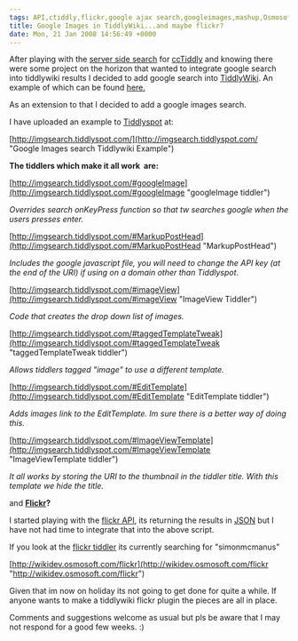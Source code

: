 ```yaml
---
tags: API,ctiddly,flickr,google ajax search,googleimages,mashup,Osmosoft,osmososft,SimonMcManus,tiddlywiki
title: Google Images in TiddlyWiki...and maybe flickr?
date: Mon, 21 Jan 2008 14:56:49 +0000
---
```

After playing with the [server side search](http://simonmcmanus.com/2008/01/15/server-side-search-for-cctiddly/ "ccTiddly server side search") for [ccTiddly](http://www.tiddlywiki.org/wiki/CcTiddly "ccTiddly") and knowing there were some project on the horizon that wanted to integrate google search into tiddlywiki results I decided to add google search into [TiddlyWiki](http://tiddlywiki.com "tiddlywiki"). An example of which can be found [here.](http://wikidev.osmosoft.com/searchgoogle "google search tiddlywiki example")  
  
As an extension to that I decided to add a google images search.  
  
I have uploaded an example to [Tiddlyspot](http://tiddlyspot.com/ "tiddlyspot") at:  
  
[http://imgsearch.tiddlyspot.com/](http://imgsearch.tiddlyspot.com/ "Google Images search Tiddlywiki Example")  
  
**The tiddlers which make it all work  are:**  
  
[http://imgsearch.tiddlyspot.com/#googleImage](http://imgsearch.tiddlyspot.com/#googleImage "googleImage tiddler")  
  
_Overrides search onKeyPress function so that tw searches google when the users presses enter._  
  
[http://imgsearch.tiddlyspot.com/#MarkupPostHead](http://imgsearch.tiddlyspot.com/#MarkupPostHead "MarkupPostHead")  
  
_Includes the google javascript file, you will need to change the API key (at the end of the URI) if using on a domain other than Tiddlyspot_.  
  
[http://imgsearch.tiddlyspot.com/#imageView](http://imgsearch.tiddlyspot.com/#imageView "ImageView Tiddler")  
  
_Code that creates the drop down list of images._  
  
[http://imgsearch.tiddlyspot.com/#taggedTemplateTweak](http://imgsearch.tiddlyspot.com/#taggedTemplateTweak "taggedTemplateTweak tiddler")  
  
_Allows tiddlers tagged "image" to use a different template._  
  
[http://imgsearch.tiddlyspot.com/#EditTemplate](http://imgsearch.tiddlyspot.com/#EditTemplate "EditTemplate tiddler")  
  
_Adds images link to the EditTemplate. Im sure there is a better way of doing this._  
  
[http://imgsearch.tiddlyspot.com/#ImageViewTemplate](http://imgsearch.tiddlyspot.com/#ImageViewTemplate "ImageViewTemplate tiddler")  
  
_It all works by storing the URI to the thumbnail in the tiddler title. With this template we hide the title._  
  
and **[Flickr](http://www.flickr.com/ "flickr")?**  
  
I started playing with the [flickr API](http://www.flickr.com/services/api/ "flickr api"), its returning the results in [JSON](http://en.wikipedia.org/wiki/JSON "JSON") but I have not had time to integrate that into the above script.  
  
If you look at the [flickr tiddler](http://wikidev.osmosoft.com/flickr#flickr "flckr tiddlers") its currently searching for "simonmcmanus"  
  
[http://wikidev.osmosoft.com/flickr](http://wikidev.osmosoft.com/flickr "http://wikidev.osmosoft.com/flickr")  
  
Given that im now on holiday its not going to get done for quite a while. If anyone wants to make a tiddlywiki flickr plugin the pieces are all in place.  
  
Comments and suggestions welcome as usual but pls be aware that I may not respond for a good few weeks. :)

